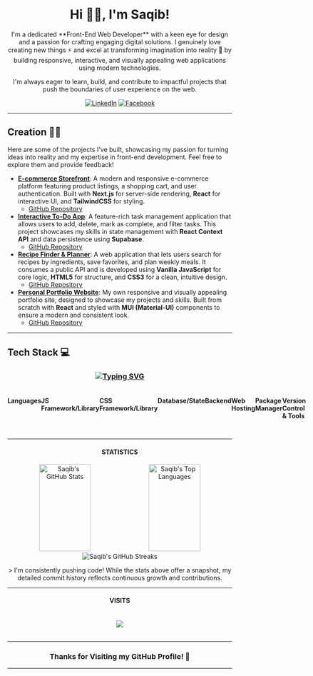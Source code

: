 
<h1 align="center"> Hi 👋🏻, I'm Saqib! </h1>

<p align="center">
  I'm a dedicated **Front-End Web Developer** with a keen eye for design and a passion for crafting engaging digital solutions. I genuinely love creating new things ⚡ and excel at transforming imagination into reality 🚀 by building responsive, interactive, and visually appealing web applications using modern technologies.
</p>

<p align="center">
  I'm always eager to learn, build, and contribute to impactful projects that push the boundaries of user experience on the web.
</p>

<p align="center">
  <a href="https://linkedin.com/in/saqib-khan-523922320" target="_blank"><img alt="LinkedIn" src="https://img.shields.io/badge/LinkedIn-000?logo=linkedin&logoColor=0A66C2&style=for-the-badge" style="vertical-align:center" /></a>
  <a href="https://facebook.com/sqb.07" target="_blank"><img alt="Facebook" src="https://img.shields.io/badge/-Facebook-000?style=for-the-badge&logo=facebook&logoColor=white" style="vertical-align:center" /></a>
  </p>

---
## Creation 👨‍💻

Here are some of the projects I've built, showcasing my passion for turning ideas into reality and my expertise in front-end development. Feel free to explore them and provide feedback!

-   **[E-commerce Storefront](https://your-ecommerce-demo.vercel.app)**: A modern and responsive e-commerce platform featuring product listings, a shopping cart, and user authentication. Built with **Next.js** for server-side rendering, **React** for interactive UI, and **TailwindCSS** for styling.
    -   [GitHub Repository](https://github.com/saqibkorai/ecommerce-storefront-repo)
-   **[Interactive To-Do App](https://your-todo-app-demo.netlify.app)**: A feature-rich task management application that allows users to add, delete, mark as complete, and filter tasks. This project showcases my skills in state management with **React Context API** and data persistence using **Supabase**.
    -   [GitHub Repository](https://github.com/saqibkorai/todo-app-repo)
-   **[Recipe Finder & Planner](https://your-recipe-app-demo.render.com)**: A web application that lets users search for recipes by ingredients, save favorites, and plan weekly meals. It consumes a public API and is developed using **Vanilla JavaScript** for core logic, **HTML5** for structure, and **CSS3** for a clean, intuitive design.
    -   [GitHub Repository](https://github.com/saqibkorai/recipe-finder-repo)
-   **[Personal Portfolio Website](https://your-portfolio-site.vercel.app)**: My own responsive and visually appealing portfolio site, designed to showcase my projects and skills. Built from scratch with **React** and styled with **MUI (Material-UI)** components to ensure a modern and consistent look.
    -   [GitHub Repository](https://github.com/saqibkorai/personal-portfolio-repo)

---

## Tech Stack 💻

<h3 align="center">
  <a href="https://github.com/saqibkorai/">
    <img src="https://readme-typing-svg.demolab.com?font=Fira+Code&weight=500&size=25&pause=0&duration=4000&color=FF00FF&center=true&width=700&lines=My+Technologies;My+Technologies" alt="Typing SVG" />
  </a>
</h3>

<div style="display: flex; align-items: flex-start; align: center">

#### Languages
<table align="center">
  <tr>
    <td align="center" width="96">
      <a href="https://github.com/saqibkorai/">
        <img src="https://techstack-generator.vercel.app/js-icon.svg" alt="icon" width="40" height="40" /><br>JavaScript
      </a>
    </td>
    <td align="center" width="96">
      <a href="https://github.com/saqibkorai/">
        <img src="https://skillicons.dev/icons?i=html" width="40" height="40" alt="HTML5" /><br>HTML5
      </a>
    </td>
    <td align="center" width="96">
      <a href="https://github.com/saqibkorai/">
        <img src="https://skillicons.dev/icons?i=css" width="40" height="40" alt="CSS" /><br>CSS
      </a>
    </td>
  </tr>
</table>

#### JS Framework/Library
<table align="center">
  <tr>
    <td align="center" width="96">
      <a href="https://github.com/saqibkorai/">
        <img src="https://skillicons.dev/icons?i=nextjs" width="40" height="40" alt="Next.js" /><br>Next.js
      </a>
    </td>
    <td align="center" width="96">
      <a href="https://github.com/saqibkorai/">
        <img src="https://skillicons.dev/icons?i=react" width="40" height="40" alt="React" /><br>React
      </a>
    </td>
  </tr>
</table>

#### CSS Framework/Library
<table align="center">
  <tr>
    <td align="center" width="96">
      <a href="https://github.com/saqibkorai/">
        <img src="https://skillicons.dev/icons?i=bootstrap" width="40" height="40" alt="Bootstrap" /><br>Bootstrap
      </a>
    </td>
    <td align="center" width="96">
      <a href="https://github.com/saqibkorai/">
        <img src="https://skillicons.dev/icons?i=mui" width="40" height="40" alt="MUI" /><br>MUI
      </a>
    </td>
  </tr>
</table>

#### Database/State
<table align="center">
  <tr>
    <td align="center" width="96">
      <a href="https://github.com/saqibkorai/">
        <img src="https://skillicons.dev/icons?i=supabase" width="40" height="40" alt="Supabase" /><br>Supabase
      </a>
    </td>
    <td align="center" width="96">
      <a href="https://github.com/saqibkorai/">
        <img src="https://skillicons.dev/icons?i=mongodb" width="40" height="40" alt="MongoDB" /><br>MongoDB
      </a>
    </td>
  </tr>
</table>

#### Backend
<table align="center">
  <tr>
    <td align="center" width="96">
      <a href="https://github.com/saqibkorai/">
        <img src="https://skillicons.dev/icons?i=nodejs" width="40" height="40" alt="Node.js" /><br>Node.js
      </a>
    </td>
    <td align="center" width="96">
      <a href="https://github.com/saqibkorai/">
        <img src="https://skillicons.dev/icons?i=express" width="40" height="40" alt="Express.js" /><br>Express.js
      </a>
    </td>
    <td align="center" width="96">
      <a href="https://github.com/saqibkorai/">
        <img src="https://skillicons.dev/icons?i=graphql" width="40" height="40" alt="GraphQL" /><br>API
      </a>
    </td>
  </tr>
</table>

#### Web Hosting
<table align="center">
  <tr>
    <td align="center" width="96">
      <a href="https://github.com/saqibkorai/">
        <img src="https://skillicons.dev/icons?i=vercel" width="40" height="40" alt="Vercel" /><br>Vercel
      </a>
    </td>
    <td align="center" width="96">
      <a href="https://github.com/saqibkorai/">
        <img src="https://skillicons.dev/icons?i=heroku" width="40" height="40" alt="Heroku" /><br>Heroku
      </a>
    </td>
    <td align="center" width="96">
      <a href="https://github.com/saqibkorai/">
        <img src="https://skillicons.dev/icons?i=netlify" width="40" height="40" alt="Netlify" /><br>Netlify
      </a>
    </td>
    <td align="center" width="96">
      <a href="https://github.com/saqibkorai/">
        <img src="https://skillicons.dev/icons?i=railway" width="40" height="40" alt="Railway" /><br>Railway
      </a>
    </td>
    <td align="center" width="96">
      <a href="https://github.com/saqibkorai/">
        <img src="https://skillicons.dev/icons?i=render" width="40" height="40" alt="Render" /><br>Render
      </a>
    </td>
  </tr>
</table>

#### Package Manager
<table align="center">
  <tr>
    <td align="center" width="96">
      <a href="https://github.com/saqibkorai/">
        <img src="https://skillicons.dev/icons?i=npm" width="40" height="40" alt="NPM" /><br>NPM
      </a>
    </td>
  </tr>
</table>

#### Version Control & Tools
<table align="center">
  <tr>
    <td align="center" width="96">
      <a href="https://github.com/saqibkorai/">
        <img src="https://skillicons.dev/icons?i=git" width="40" height="40" alt="Git" /><br>Git
      </a>
    </td>
    <td align="center" width="96">
      <a href="https://github.com/saqibkorai/">
        <img src="https://skillicons.dev/icons?i=github" width="40" height="40" alt="GitHub" /><br>GitHub
      </a>
    </td>
    <td align="center" width="96">
      <a href="https://github.com/saqibkorai/">
        <img src="https://skillicons.dev/icons?i=vscode" width="40" height="40" alt="VsCode" /><br>VsCode
      </a>
    </td>
  </tr>
</table>
<br><br>
</div>

---

<div align="center">


<div align="center" alt="STATISTICS">
  <h4>STATISTICS</h4>
  <img width="48%" height="195px" src="https://github-readme-stats.vercel.app/api?username=saqibkorai&show_icons=true&hide_border=true&theme=jolly&count_private=true&include_all_commits=true&cache_seconds=3600" alt="Saqib's GitHub Stats"/>
  <img width="48%" height="195px" src="https://github-readme-stats.vercel.app/api/top-langs/?username=saqibkorai&layout=compact&hide_border=true&theme=jolly&count_private=true&include_all_commits=true" alt="Saqib's Top Languages"/>
</div>

<div align="center">
  <img src="https://nirzak-streak-stats.vercel.app/?user=saqibkorai&theme=jolly&date_format=j%20M%5B%20Y%5D" alt="Saqib's GitHub Streaks"/>
</div>

<p align="center">
  > I'm consistently pushing code! While the stats above offer a snapshot, my detailed commit history reflects continuous growth and contributions.
</p>

---
<div align="center">
  <h4>VISITS</h4><br>
  <img src="https://profile-counter.glitch.me/saqibkorai/count.svg"/><br><br>
</div>

---

### Thanks for Visiting my GitHub Profile! 👋

---
